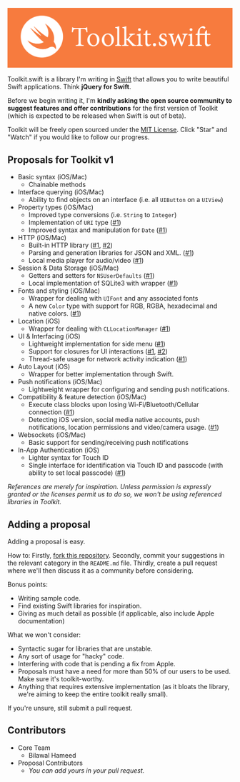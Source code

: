 ![Toolkit Logo](Toolkit.png)

Toolkit.swift is a library I'm writing in [Swift](https://developer.apple.com/swift/) that allows you to write beautiful Swift applications. Think **jQuery for Swift**.

Before we begin writing it, I'm **kindly asking the open source community to suggest features and offer contributions** for the first version of Toolkit (which is expected to be released when Swift is out of beta).

Toolkit will be freely open sourced under the [MIT License](http://bih.mit-license.org). Click "Star" and "Watch" if you would like to follow our progress.

## Proposals for Toolkit v1

- Basic syntax (iOS/Mac)
  - Chainable methods
- Interface querying (iOS/Mac)
  - Ability to find objects on an interface (i.e. all `UIButton` on a `UIView`)
- Property types (iOS/Mac)
  - Improved type conversions (i.e. `String` to `Integer`)
  - Implementation of `URI` type ([#1](https://github.com/kylef/URITemplate.swift))
  - Improved syntax and manipulation for `Date` ([#1](https://github.com/mdomans/swift-date))
- HTTP (iOS/Mac)
  - Built-in HTTP library ([#1](https://github.com/daltoniam/SwiftHTTP), [#2](https://github.com/hallas/agent))
  - Parsing and generation libraries for JSON and XML. ([#1](https://github.com/SwiftyJSON/SwiftyJSON))
  - Local media player for audio/video ([#1]())
- Session & Data Storage (iOS/Mac)
  - Getters and setters for `NSUserDefaults` ([#1](https://github.com/vasarhelyia/swift-persist))
  - Local implementation of SQLite3 with wrapper ([#1](https://github.com/stephencelis/SQLite.swift))
- Fonts and styling (iOS/Mac)
  - Wrapper for dealing with `UIFont` and any associated fonts
  - A new `Color` type with support for RGB, RGBA, hexadecimal and native colors. ([#1](https://github.com/artman/HexColor))
- Location (iOS)
  - Wrapper for dealing with `CLLocationManager` ([#1](https://github.com/varshylmobile/LocationManager))
- UI & Interfacing (iOS)
  - Lightweight implementation for side menu ([#1](https://github.com/evnaz/ENSwiftSideMenu))
  - Support for closures for UI interactions ([#1](https://github.com/ActionKit/ActionKit), [#2](https://github.com/tangplin/Scream.swift))
  - Thread-safe usage for network activity indication ([#1](https://github.com/pkluz/PKNetworkActivityController))
- Auto Layout (iOS)
  - Wrapper for better implementation through Swift. 
- Push notifications (iOS/Mac)
  - Lightweight wrapper for configuring and sending push notifications.
- Compatibility & feature detection (iOS/Mac)
  - Execute class blocks upon losing Wi-Fi/Bluetooth/Cellular connection ([#1](https://github.com/ashleymills/Reachability.swift))
  - Detecting iOS version, social media native accounts, push notifications, location permissions and video/camera usage. ([#1](http://modernizr.com/))
- Websockets (iOS/Mac)
  - Basic support for sending/receiving push notifications
- In-App Authentication (iOS)
  - Lighter syntax for Touch ID
  - Single interface for identification via Touch ID and passcode (with ability to set local passcode) ([#1](https://github.com/jstart/EHFAuthenticator-Touch-ID))

*References are merely for inspiration. Unless permission is expressly granted or the licenses permit us to do so, we won't be using referenced libraries in Toolkit.*

## Adding a proposal

Adding a proposal is easy.

How to: Firstly, [fork this repository](https://github.com/bih/toolkit.swift/fork). Secondly, commit your suggestions in the relevant category in the `README.md` file. Thirdly, create a pull request where we'll then discuss it as a community before considering.

Bonus points:

* Writing sample code.
* Find existing Swift libraries for inspiration.
* Giving as much detail as possible (if applicable, also include Apple documentation)

What we won't consider:

* Syntactic sugar for libraries that are unstable.
* Any sort of usage for "hacky" code.
* Interfering with code that is pending a fix from Apple.
* Proposals must have a need for more than 50% of our users to be used. Make sure it's toolkit-worthy.
* Anything that requires extensive implementation (as it bloats the library, we're aiming to keep the entire toolkit really small).

If you're unsure, still submit a pull request.

## Contributors
- Core Team
  - Bilawal Hameed 
- Proposal Contributors
  - *You can add yours in your pull request.*